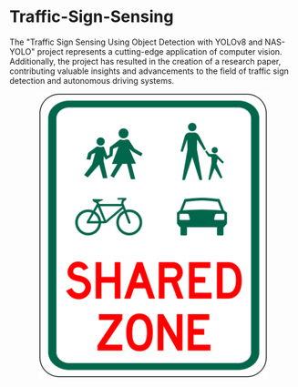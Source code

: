 # Traffic-Sign-Sensing

The "Traffic Sign Sensing Using Object Detection with YOLOv8 and NAS-YOLO" project represents a cutting-edge application of computer vision. Additionally, the project has resulted in the creation of a research paper, contributing valuable insights and advancements to the field of traffic sign detection and autonomous driving systems.

<div align="center">
  <img src="logo.svg" width="400" alt="Traffic Sign Sensing Logo" />
</div>

<style>
  div {
    text-align: center;
  }
</style>

